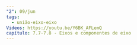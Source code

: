 ```yaml
---
"2": 09/jun
tags:
  - união-eixo-eixo
Videos: https://youtu.be/Y6BK_AFLemQ
capítulo: 7.7-7.8 - Eixos e componentes de eixo
---
```

